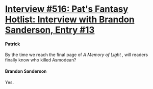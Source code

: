 # [Interview #516: Pat's Fantasy Hotlist: Interview with Brandon Sanderson, Entry #13](https://www.theoryland.com/intvmain.php?i=516#13)

#### Patrick

By the time we reach the final page of
*A Memory of Light*
, will readers finally know who killed Asmodean?

#### Brandon Sanderson

Yes.

